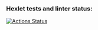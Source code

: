 ### Hexlet tests and linter status:
[![Actions Status](https://github.com/prejni/frontend-project-44/actions/workflows/hexlet-check.yml/badge.svg)](https://github.com/prejni/frontend-project-44/actions)